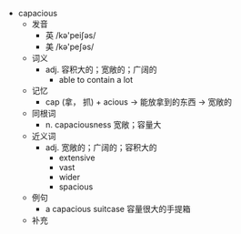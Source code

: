 - capacious
  - 发音
    - 英 /kə'peiʃəs/
    - 美 /kə'peʃəs/
  - 词义
    - adj. 容积大的；宽敞的；广阔的
      - able to contain a lot
  - 记忆
    - cap (拿， 抓) + acious → 能放拿到的东西 → 宽敞的
  - 同根词
    - n. capaciousness 宽敞；容量大
  - 近义词
    - adj. 宽敞的；广阔的；容积大的
      - extensive
      - vast
      - wider
      - spacious
  - 例句
    - a capacious suitcase 容量很大的手提箱
  - 补充